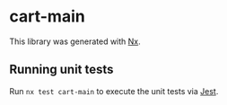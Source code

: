 # cart-main

This library was generated with [Nx](https://nx.dev).

## Running unit tests

Run `nx test cart-main` to execute the unit tests via [Jest](https://jestjs.io).
